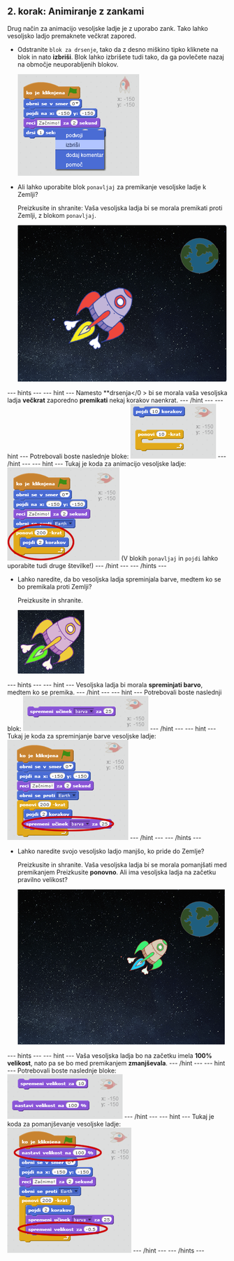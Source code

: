 ## 2. korak: Animiranje z zankami

Drug način za animacijo vesoljske ladje je z uporabo zank. Tako lahko vesoljsko ladjo premaknete večkrat zapored.

+ Odstranite `blok za drsenje`, tako da z desno miškino tipko kliknete na blok in nato **izbriši**. Blok lahko izbrišete tudi tako, da ga povlečete nazaj na območje neuporabljenih blokov.
    
    ![Brisanje bloka za drsenje](images/space-delete-glide.png)

+ Ali lahko uporabite blok `ponavljaj` za premikanje vesoljske ladje k ​​Zemlji?
    
    Preizkusite in shranite: Vaša vesoljska ladja bi se morala premikati proti Zemlji, z blokom `ponavljaj`.
    
    ![Preizkušanje animacije vesoljske ladje](images/space-animate-stage.png)

\--- hints \--- \--- hint \--- Namesto **drsenja</0 > bi se morala vaša vesoljska ladja **večkrat** zaporedno **premikati** nekaj korakov naenkrat. \--- /hint \--- \--- hint \--- Potrebovali boste naslednje bloke: ![Blocks for an animated spaceship](images/space-repeat-blocks.png) \--- /hint \--- \--- hint \--- Tukaj je koda za animacijo vesoljske ladje: ![Code for an animated spaceship](images/space-repeat-code.png) (V blokih `ponavljaj` in `pojdi` lahko uporabite tudi druge številke!) \--- /hint \--- \--- /hints \---</p> 

+ Lahko naredite, da bo vesoljska ladja spreminjala barve, medtem ko se bo premikala proti Zemlji?
    
    Preizkusite in shranite.
    
    ![Preizkušanje vesoljske ladje, ki spreminja barvo](images/space-colour-test.png)

\--- hints \--- \--- hint \--- Vesoljska ladja bi morala **spreminjati barvo**, medtem ko se premika. \--- /hint \--- \--- hint \--- Potrebovali boste naslednji blok: ![Block for changing colour](images/space-colour-blocks.png) \--- /hint \--- \--- hint \--- Tukaj je koda za spreminjanje barve vesoljske ladje: ![Code for an animated spaceship](images/space-colour-code.png) \--- /hint \--- \--- /hints \---

+ Lahko naredite svojo vesoljsko ladjo manjšo, ko pride do Zemlje?
    
    Preizkusite in shranite. Vaša vesoljska ladja bi se morala pomanjšati med premikanjem Preizkusite **ponovno**. Ali ima vesoljska ladja na začetku pravilno velikost?
    
    ![Preizkušanje zmanjševanja vesoljske ladje](images/space-size-test.png)

\--- hints \--- \--- hint \--- Vaša vesoljska ladja bo na začetku imela **100% velikost**, nato pa se bo med premikanjem **zmanjševala**. \--- /hint \--- \--- hint \--- Potrebovali boste naslednje bloke: ![Blocks for changing size](images/space-size-blocks.png) \--- /hint \--- \--- hint \--- Tukaj je koda za pomanjševanje vesoljske ladje: ![Code for changing size](images/space-size-code.png) \--- /hint \--- \--- /hints \---
